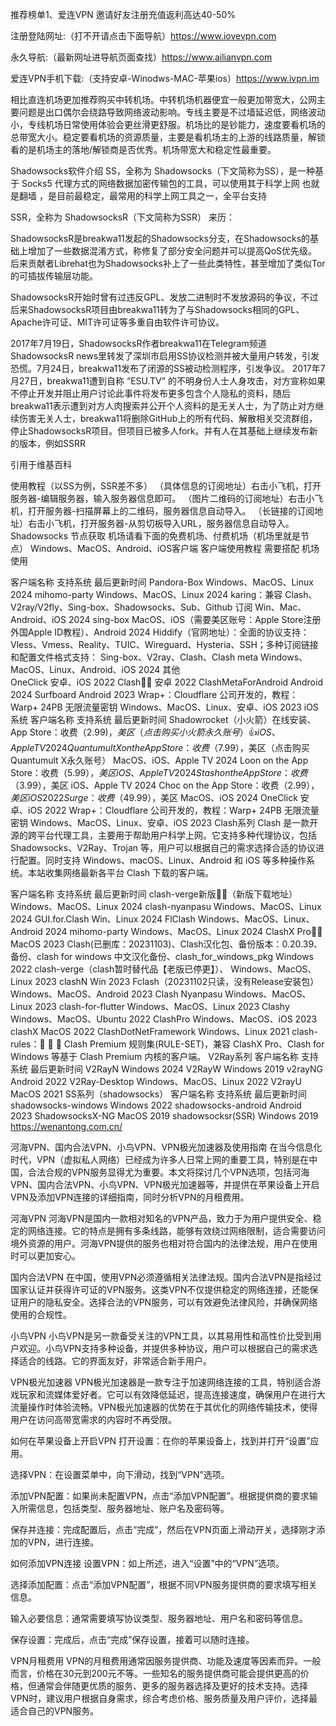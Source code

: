 推荐榜单1、爱连VPN 邀请好友注册充值返利高达40-50% 

注册登陆网址:（打不开请点击下面导航）https://www.iovevpn.com

永久导航:（最新网址进导航页面查找）https://www.ailianvpn.com

爱连VPN手机下载:（支持安卓-Winodws-MAC-苹果ios）https://www.ivpn.im

相比直连机场更加推荐购买中转机场。中转机场机器便宜一般更加带宽大，公网主要问题是出口偶尔会绕路导致网络波动影响。专线主要是不过墙延迟低，网络波动小，专线机场日常使用体验会更丝滑更舒服。机场比的是钞能力，速度要看机场的总带宽大小。稳定要看机场的资源质量，主要是看机场主的上游的线路质量，解锁看的是机场主的落地/解锁商是否优秀。机场带宽大和稳定性最重要。

Shadowsocks软件介绍
SS，全称为 Shadowsocks（下文简称为SS），是一种基于 Socks5 代理方式的网络数据加密传输包的工具，可以使用其于科学上网 也就是翻墙 ，是目前最稳定，最常用的科学上网工具之一，全平台支持

SSR，全称为 ShadowsocksR（下文简称为SSR） 来历：

ShadowsocksR是breakwa11发起的Shadowsocks分支，在Shadowsocks的基础上增加了一些数据混淆方式，称修复了部分安全问题并可以提高QoS优先级。后来贡献者Librehat也为Shadowsocks补上了一些此类特性，甚至增加了类似Tor的可插拔传输层功能。

ShadowsocksR开始时曾有过违反GPL、发放二进制时不发放源码的争议，不过后来ShadowsocksR项目由breakwa11转为了与Shadowsocks相同的GPL、Apache许可证、MIT许可证等多重自由软件许可协议。

2017年7月19日，ShadowsocksR作者breakwa11在Telegram频道ShadowsocksR news里转发了深圳市启用SS协议检测并被大量用户转发，引发恐慌。7月24日，breakwa11发布了闭源的SS被动检测程序，引发争议。 2017年7月27日，breakwa11遭到自称 “ESU.TV” 的不明身份人士人身攻击，对方宣称如果不停止开发并阻止用户讨论此事件将发布更多包含个人隐私的资料，随后breakwa11表示遭到对方人肉搜索并公开个人资料的是无关人士，为了防止对方继续伤害无关人士，breakwa11将删除GitHub上的所有代码、解散相关交流群组，停止ShadowsocksR项目。但项目已被多人fork。并有人在其基础上继续发布新的版本，例如SSRR

引用于维基百科

使用教程（以SS为例，SSR差不多）
（具体信息的订阅地址）右击小飞机，打开服务器-编辑服务器，输入服务器信息即可。
（图片二维码的订阅地址）右击小飞机，打开服务器-扫描屏幕上的二维码，服务器信息自动导入。
（长链接的订阅地址）右击小飞机，打开服务器-从剪切板导入URL，服务器信息自动导入。
Shadowsocks 节点获取
机场请看下面的免费机场、付费机场（机场里就是节点）
Windows、MacOS、Android、iOS客户端
客户端使用教程 需要搭配 机场 使用

客户端名称	支持系统	最后更新时间
Pandora-Box	Windows、MacOS、Linux	2024
mihomo-party	Windows、MacOS、Linux	2024
karing：兼容 Clash、V2ray/V2fly、Sing-box、Shadowsocks、Sub、Github 订阅	Win、Mac、Android、iOS	2024
sing-box	MacOS、iOS（需要美区账号：Apple Store注册外国Apple ID教程）、Android	2024
Hiddify（官网地址）：全面的协议支持：Vless、Vmess、Reality、TUIC、Wireguard、Hysteria、SSH；多种订阅链接和配置文件格式支持： Sing-box、V2ray、Clash、Clash meta	Windows、MacOS、Linux、Android、iOS	2024
其他	
OneClick	安卓、iOS	2022
Clash👍🏻	安卓	2022
ClashMetaForAndroid	Android	2024
Surfboard	Android	2023
Wrap+：Cloudflare 公司开发的，教程：Warp+ 24PB 无限流量密钥	Windows、MacOS、Linux、安卓、iOS	2023
iOS系统
客户端名称	支持系统	最后更新时间
Shadowrocket（小火箭）在线安装、App Store：收费（$2.99)，美区（点击购买小火箭永久账号）👍	iOS、Apple TV	2024
Quantumult X on the App Store：收费（$7.99），美区（点击购买Quantumult X永久账号）	MacOS、iOS、Apple TV	2024
Loon on the App Store：收费（$5.99），美区	iOS、Apple TV	2024
Stash on the App Store：收费（$3.99），美区	iOS、Apple TV	2024
Choc on the App Store：收费（$2.99），美区	iOS	2022
Surge：收费（$49.99），美区	MacOS、iOS	2024
OneClick	安卓、iOS	2022
Wrap+：Cloudflare 公司开发的，教程：Warp+ 24PB 无限流量密钥	Windows、MacOS、Linux、安卓、iOS	2023
Clash系列
Clash 是一款开源的跨平台代理工具，主要用于帮助用户科学上网。它支持多种代理协议，包括 Shadowsocks、V2Ray、Trojan 等，用户可以根据自己的需求选择合适的协议进行配置。同时支持 Windows、macOS、Linux、Android 和 iOS 等多种操作系统。本站收集网络最新各平台 Clash 下载的客户端。

客户端名称	支持系统	最后更新时间
clash-verge新版👍🏻（新版下载地址）	Windows、MacOS、Linux	2024
clash-nyanpasu	Windows、MacOS、Linux	2024
GUI.for.Clash	Win、Linux	2024
FlClash	Windows、MacOS、Linux、Android	2024
mihomo-party	Windows、MacOS、Linux	2024
ClashX Pro👍🏻	MacOS	2023
Clash(已删库：20231103)、Clash汉化包、备份版本：0.20.39、备份、clash for windows 中文汉化备份、clash_for_windows_pkg	Windows	2022
clash-verge（clash暂时替代品【老版已停更】）、	Windows、MacOS、Linux	2023
clashN	Win	2023
Fclash（20231102只读，没有Release安装包）	Windows、MacOS、Android	2023
Clash Nyanpasu	Windows、MacOS、Linux	2023
clash-for-flutter	Windows、MacOS、Linux	2023
Clashy	Windows、MacOS、Ubuntu	2022
ClashPro	Windows、MacOS、iOS	2023
clashX	MacOS	2022
ClashDotNetFramework	Windows、Linux	2021
clash-rules：🦄️ 🎃 👻 Clash Premium 规则集(RULE-SET)，兼容 ClashX Pro、Clash for Windows 等基于 Clash Premium 内核的客户端。
V2Ray系列
客户端名称	支持系统	最后更新时间
V2RayN	Windows	2024
V2RayW	Windows	2019
v2rayNG	Android	2022
V2Ray-Desktop	Windows、MacOS、Linux	2022
V2rayU	MacOS	2021
SS系列（shadowsocks）
客户端名称	支持系统	最后更新时间
shadowsocks-windows	Windows	2022
shadowsocks-android	Android	2023
ShadowsocksX-NG	MacOS	2019
shadowsocksr(SSR)	Windows	2019
https://wenantong.com.cn/

河海VPN、国内合法VPN、小鸟VPN、VPN极光加速器及使用指南
在当今信息化时代，VPN（虚拟私人网络）已经成为许多人日常上网的重要工具，特别是在中国，合法合规的VPN服务显得尤为重要。本文将探讨几个VPN选项，包括河海VPN、国内合法VPN、小鸟VPN、VPN极光加速器等，并提供在苹果设备上开启VPN及添加VPN连接的详细指南，同时分析VPN的月租费用。

河海VPN
河海VPN是国内一款相对知名的VPN产品，致力于为用户提供安全、稳定的网络连接。它的特点是拥有多条线路，能够有效绕过网络限制，适合需要访问境外资源的用户。河海VPN提供的服务也相对符合国内的法律法规，用户在使用时可以更加安心。

国内合法VPN
在中国，使用VPN必须遵循相关法律法规。国内合法VPN是指经过国家认证并获得许可证的VPN服务。这类VPN不仅提供稳定的网络连接，还能保证用户的隐私安全。选择合法的VPN服务，可以有效避免法律风险，并确保网络使用的合规性。

小鸟VPN
小鸟VPN是另一款备受关注的VPN工具，以其易用性和高性价比受到用户欢迎。小鸟VPN支持多种设备，并提供多种协议，用户可以根据自己的需求选择适合的线路。它的界面友好，非常适合新手用户。

VPN极光加速器
VPN极光加速器是一款专注于加速网络连接的工具，特别适合游戏玩家和流媒体爱好者。它可以有效降低延迟，提高连接速度，确保用户在进行大流量操作时体验流畅。VPN极光加速器的优势在于其优化的网络传输技术，使得用户在访问高带宽需求的内容时不再受限。

如何在苹果设备上开启VPN
打开设置：在你的苹果设备上，找到并打开“设置”应用。

选择VPN：在设置菜单中，向下滑动，找到“VPN”选项。

添加VPN配置：如果尚未配置VPN，点击“添加VPN配置”。根据提供商的要求输入所需信息，包括类型、服务器地址、账户名及密码等。

保存并连接：完成配置后，点击“完成”，然后在VPN页面上滑动开关，选择刚才添加的VPN，进行连接。

如何添加VPN连接
设置VPN：如上所述，进入“设置”中的“VPN”选项。

选择添加配置：点击“添加VPN配置”，根据不同VPN服务提供商的要求填写相关信息。

输入必要信息：通常需要填写协议类型、服务器地址、用户名和密码等信息。

保存设置：完成后，点击“完成”保存设置，接着可以随时连接。

VPN月租费用
VPN的月租费用通常因服务提供商、功能及速度等因素而异。一般而言，价格在30元到200元不等。一些知名的服务提供商可能会提供更高的价格，但通常会伴随更优质的服务、更多的服务器选择及更好的技术支持。选择VPN时，建议用户根据自身需求，综合考虑价格、服务质量及用户评价，选择最适合自己的VPN服务。
